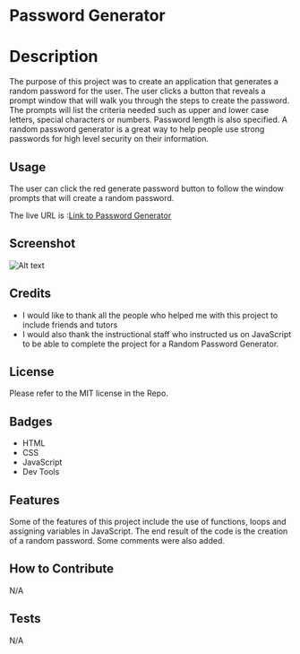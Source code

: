 # Password Generator

# Description

The purpose of this project was to create an application that generates a random password for the user.  The user clicks a button that reveals a prompt window that will walk you through the steps to create the password.  The prompts will list the criteria needed such as upper and lower case letters, special characters or numbers.  Password length is also specified.  A random password generator is a great way to help people use strong passwords for high level security on their information.  

## Usage

The user can click the red generate password button to follow the window prompts that will create a random password.

The live URL is :[Link to Password Generator](https://cmcclay77.github.io/password-generator)

## Screenshot

![Alt text](./assets/images/screencapture-cmcclay77.github.io/password-generator/-2022-10-26-12_34_56.png?raw=true "Screenshot")

## Credits

* I would like to thank all the people who helped me with this project to include friends and tutors
* I would also thank the instructional staff who instructed us on JavaScript to be able to complete the project for a Random Password Generator.

## License

Please refer to the MIT license in the Repo.

## Badges

* HTML
* CSS
* JavaScript
* Dev Tools

## Features

Some of the features of this project include the use of functions, loops and assigning variables in JavaScript. The end result of the code is the creation of a random password. Some comments were also added.

## How to Contribute

N/A 

## Tests

N/A 
